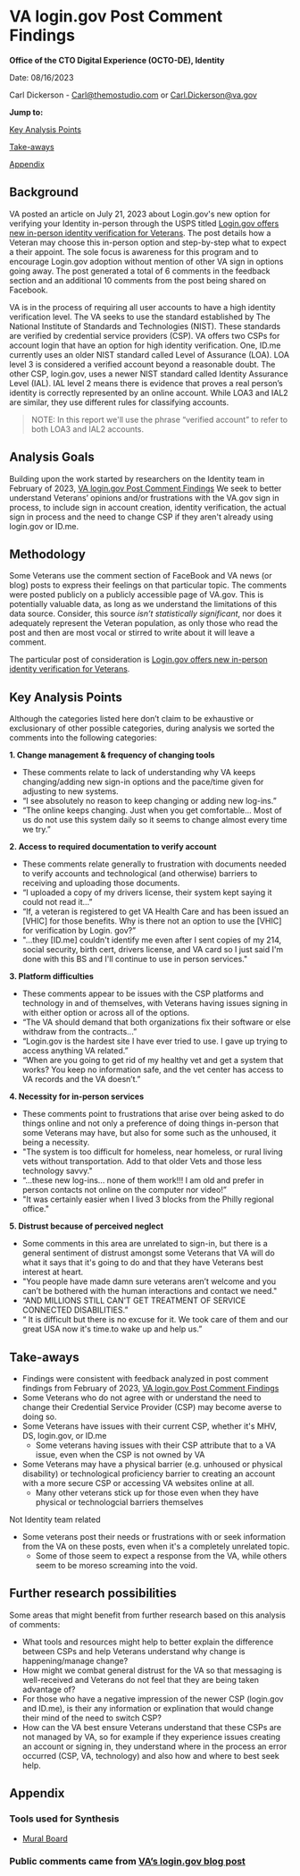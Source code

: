 # VA login.gov Post Comment Findings 

**Office of the CTO Digital Experience (OCTO-DE), Identity**

Date: 08/16/2023

Carl Dickerson - Carl@themostudio.com or Carl.Dickerson@va.gov


**Jump to:**

[Key Analysis Points](#key-analysis-points)

[Take-aways](#take-aways)

[Appendix](#appendix)

## Background
VA posted an article on July 21, 2023 about Login.gov's new option for verifying your Identity in-person through the USPS titled [Login.gov offers new in-person identity verification for Veterans](https://news.va.gov/122499/login-gov-offers-new-in-person-identity-verification-for-veterans/). The post details how a Veteran may choose this in-person option and step-by-step what to expect a their appoint. The sole focus is awareness for this program and to encourage Login.gov adoption without mention of other VA sign in options going away. The post generated a total of 6 comments in the feedback section and an additional 10 comments from the post being shared on Facebook.

VA is in the process of requiring all user accounts to have a high identity verification level. The VA seeks to use the standard established by The National Institute of Standards and Technologies (NIST). These standards are verified by credential service providers (CSP). VA offers two CSPs for account login that have an option for high identity verification. One, ID.me currently uses an older NIST standard called Level of Assurance (LOA). LOA level 3 is considered a verified account beyond a reasonable doubt. The other CSP, login.gov, uses a newer NIST standard called Identity Assurance Level (IAL). IAL level 2 means there is evidence that proves a real person’s identity is correctly represented by an online account. While LOA3 and IAL2 are similar, they use different rules for classifying accounts.

> NOTE: In this report we'll use the phrase “verified account” to refer to both LOA3 and IAL2 accounts.

## Analysis Goals
Building upon the work started by researchers on the Identity team in February of 2023, [VA login.gov Post Comment Findings](https://github.com/department-of-veterans-affairs/va.gov-team/blob/master/products/identity/Research/2023-02%20Desk%20Research/Findings%20from%20VA%20login%20post%20comment%20analysis.md) We seek to better understand Veterans’ opinions and/or frustrations with the VA.gov sign in process, to include sign in account creation, identity verification, the actual sign in process and the need to change CSP if they aren't already using login.gov or ID.me.


## Methodology 

Some Veterans use the comment section of FaceBook and VA news (or blog) posts to express their feelings on that particular topic. The comments were posted publicly on a publicly accessible page of VA.gov. This is potentially valuable data, as long as we understand the limitations of this data source. Consider, this source *isn’t statistically significant*, nor does it adequately represent the Veteran population, as only those who read the post and then are most vocal or stirred to write about it will leave a comment.
   
The particular post of consideration is [Login.gov offers new in-person identity verification for Veterans](https://news.va.gov/122499/login-gov-offers-new-in-person-identity-verification-for-veterans/).


## Key Analysis Points

Although the categories listed here don’t claim to be exhaustive or exclusionary of other possible categories, during analysis we sorted the comments into the following categories:

**1. Change management & frequency of changing tools**
- These comments relate to lack of understanding why VA keeps changing/adding new sign-in options and the pace/time given for adjusting to new systems.
- “I see absolutely no reason to keep changing or adding new log-ins.”
- “The online keeps changing. Just when you get comfortable... Most of us do not use this system daily so it seems to change almost every time we try.”

**2. Access to required documentation to verify account**
- These comments relate generally to frustration with documents needed to verify accounts and technological (and otherwise) barriers to receiving and uploading those documents.
- “I uploaded a copy of my drivers license, their system kept saying it could not read it...”
- “If, a veteran is registered to get VA Health Care and has been issued an [VHIC] for those benefits. Why is there not an option to use the [VHIC] for verification by Login. gov?”
- "...they [ID.me] couldn't identify me even after I sent copies of my 214, social security, birth cert, drivers license, and VA card so I just said I'm done with this BS and I'll continue to use in person services."

**3. Platform difficulties**
- These comments appear to be issues with the CSP platforms and technology in and of themselves, with Veterans having issues signing in with either option or across all of the options.
- “The VA should demand that both organizations fix their software or else withdraw from the contracts...”
- “Login.gov is the hardest site I have ever tried to use. I gave up trying to access anything VA related.”
- “When are you going to get rid of my healthy vet and get a system that works? You keep no information safe, and the vet center has access to VA records and the VA doesn’t.”

**4. Necessity for in-person services**
- These comments point to frustrations that arise over being asked to do things online and not only a preference of doing things in-person that some Veterans may have, but also for some such as the unhoused, it being a necessity.
- "The system is too difficult for homeless, near homeless, or rural living vets without transportation. Add to that older Vets and those less technology savvy."
- “...these new log-ins... none of them work!!! I am old and prefer in person contacts not online on the computer nor video!”
- "It was certainly easier when I lived 3 blocks from the Philly regional office."

**5. Distrust because of perceived neglect**
- Some comments in this area are unrelated to sign-in, but there is a general sentiment of distrust amongst some Veterans that VA will do what it says that it's going to do and that they have Veterans best interest at heart.
- "You people have made damn sure veterans aren’t welcome and you can’t be bothered with the human interactions and contact we need."
- “AND MILLIONS STILL CAN'T GET TREATMENT OF SERVICE CONNECTED DISABILITIES.”
- “ It is difficult but there is no excuse for it. We took care of them and our great USA now it's time.to wake up and help us.”

## Take-aways

- Findings were consistent with feedback analyzed in post comment findings from February of 2023, [VA login.gov Post Comment Findings](https://github.com/department-of-veterans-affairs/va.gov-team/blob/master/products/identity/Research/2023-02%20Desk%20Research/Findings%20from%20VA%20login%20post%20comment%20analysis.md)
- Some Veterans who do not agree with or understand the need to change their Credential Service Provider (CSP) may become averse to doing so.
- Some Veterans have issues with their current CSP, whether it's MHV, DS, login.gov, or ID.me
   - Some veterans having issues with their CSP attribute that to a VA issue, even when the CSP is not owned by VA
- Some Veterans may have a physical barrier (e.g. unhoused or physical disability) or technological proficiency barrier to creating an account with a more secure CSP or accessing VA websites online at all.
   - Many other veterans stick up for those even when they have physical or technologcial barriers themselves

Not Identity team related
- Some veterans post their needs or frustrations with or seek information from the VA on these posts, even when it's a completely unrelated topic.
   - Some of those seem to expect a response from the VA, while others seem to be moreso screaming into the void.

## Further research possibilities

Some areas that might benefit from further research based on this analysis of comments:
- What tools and resources might help to better explain the difference between CSPs and help Veterans understand why change is happening/manage change?
- How might we combat general distrust for the VA so that messaging is well-received and Veterans do not feel that they are being taken advantage of?
- For those who have a negative impression of the newer CSP (login.gov and ID.me), is their any information or explination that would change their mind of the need to switch CSP?
- How can the VA best ensure Veterans understand that these CSPs are not managed by VA, so for example if they experience issues creating an account or signing in, they understand where in the process an error occurred (CSP, VA, technology) and also how and where to best seek help.


## Appendix

### Tools used for Synthesis

- [Mural Board](https://app.mural.co/t/innovationboards1199/m/innovationboards1199/1691603761695/5512258f43d142875f249edfce9c8cec996092c6?sender=uf884d122b7055bc310de5524)


### Public comments came from [VA’s login.gov blog post](https://news.va.gov/122499/login-gov-offers-new-in-person-identity-verification-for-veterans/)
